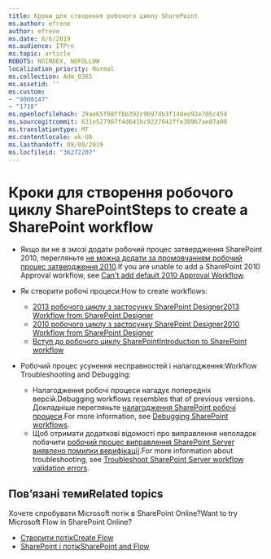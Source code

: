 ```yaml
---
title: Кроки для створення робочого циклу SharePoint
ms.author: efrene
author: efrene
ms.date: 8/6/2019
ms.audience: ITPro
ms.topic: article
ROBOTS: NOINDEX, NOFOLLOW
localization_priority: Normal
ms.collection: Adm_O365
ms.assetid: ''
ms.custom:
- "9000147"
- "1718"
ms.openlocfilehash: 29ae65f98ffbb392c9b97db3f148ee92e705c454
ms.sourcegitcommit: 631e527967f4d641bc9227642ffe38967ae87a00
ms.translationtype: MT
ms.contentlocale: uk-UA
ms.lasthandoff: 08/09/2019
ms.locfileid: "36272207"
---
```

# <a name="steps-to-create-a-sharepoint-workflow"></a><span data-ttu-id="6fbb3-102">Кроки для створення робочого циклу SharePoint</span><span class="sxs-lookup"><span data-stu-id="6fbb3-102">Steps to create a SharePoint workflow</span></span>

- <span data-ttu-id="6fbb3-103">Якщо ви не в змозі додати робочий процес затвердження SharePoint 2010, перегляньте [не можна додати за промовчанням робочий процес затвердження 2010](https://docs.microsoft.com/alchemyinsights/can-t-add-default-2010-approval-workflow).</span><span class="sxs-lookup"><span data-stu-id="6fbb3-103">If you are unable to add a SharePoint 2010 Approval workflow, see [Can't add default 2010 Approval Workflow](https://docs.microsoft.com/alchemyinsights/can-t-add-default-2010-approval-workflow).</span></span>
- <span data-ttu-id="6fbb3-104">Як створити робочі процеси:</span><span class="sxs-lookup"><span data-stu-id="6fbb3-104">How to create workflows:</span></span>
    - [<span data-ttu-id="6fbb3-105">2013 робочого циклу з застосунку SharePoint Designer</span><span class="sxs-lookup"><span data-stu-id="6fbb3-105">2013 Workflow from SharePoint Designer</span></span>](https://docs.microsoft.com/sharepoint/dev/general-development/creating-a-workflow-by-using-sharepoint-designer-and-the-sharepoint-wo)
    - [<span data-ttu-id="6fbb3-106">2010 робочого циклу з застосунку SharePoint Designer</span><span class="sxs-lookup"><span data-stu-id="6fbb3-106">2010 Workflow from SharePoint Designer</span></span>](https://support.office.com/article/introduction-to-designing-and-customizing-workflows-32c9c0bf-5e20-4f74-8b9c-d3ea79f2962b)
    - [<span data-ttu-id="6fbb3-107">Вступ до робочого циклу SharePoint</span><span class="sxs-lookup"><span data-stu-id="6fbb3-107">Introduction to SharePoint workflow</span></span>](https://support.office.com/article/introduction-to-sharepoint-workflow-07982276-54e8-4e17-8699-5056eff4d9e3)

- <span data-ttu-id="6fbb3-108">Робочий процес усунення несправностей і налагодження:</span><span class="sxs-lookup"><span data-stu-id="6fbb3-108">Workflow Troubleshooting and Debugging:</span></span>
    - <span data-ttu-id="6fbb3-109">Налагодження робочі процеси нагадує попередніх версій.</span><span class="sxs-lookup"><span data-stu-id="6fbb3-109">Debugging workflows resembles that of previous versions.</span></span>  <span data-ttu-id="6fbb3-110">Докладніше перегляньте [налагодження SharePoint робочі процеси](https://docs.microsoft.com/sharepoint/dev/general-development/debugging-sharepoint-server-workflows).</span><span class="sxs-lookup"><span data-stu-id="6fbb3-110">For more information, see [Debugging SharePoint workflows](https://docs.microsoft.com/sharepoint/dev/general-development/debugging-sharepoint-server-workflows).</span></span>
    - <span data-ttu-id="6fbb3-111">Щоб отримати додаткові відомості про виправлення неполадок побачити [робочий процес виправлення SharePoint Server виявлено помилки верифікації](https://docs.microsoft.com/sharepoint/dev/general-development/troubleshooting-sharepoint-server-workflow-validation-errors-in-visio).</span><span class="sxs-lookup"><span data-stu-id="6fbb3-111">For more information about troubleshooting, see [Troubleshoot SharePoint Server workflow validation errors](https://docs.microsoft.com/sharepoint/dev/general-development/troubleshooting-sharepoint-server-workflow-validation-errors-in-visio).</span></span>
 

## <a name="related-topics"></a><span data-ttu-id="6fbb3-112">Пов’язані теми</span><span class="sxs-lookup"><span data-stu-id="6fbb3-112">Related topics</span></span>
<span data-ttu-id="6fbb3-113">Хочете спробувати Microsoft потік в SharePoint Online?</span><span class="sxs-lookup"><span data-stu-id="6fbb3-113">Want to try Microsoft Flow in SharePoint Online?</span></span>
- [<span data-ttu-id="6fbb3-114">Створити потік</span><span class="sxs-lookup"><span data-stu-id="6fbb3-114">Create Flow</span></span>](https://support.office.com/article/Create-a-flow-for-a-list-or-library-in-SharePoint-Online-or-OneDrive-for-Business-a9c3e03b-0654-46af-a254-20252e580d01) 
- [<span data-ttu-id="6fbb3-115">SharePoint і потік</span><span class="sxs-lookup"><span data-stu-id="6fbb3-115">SharePoint and Flow</span></span>](https://flow.microsoft.com/blog/sharepoint-and-flow/) 


